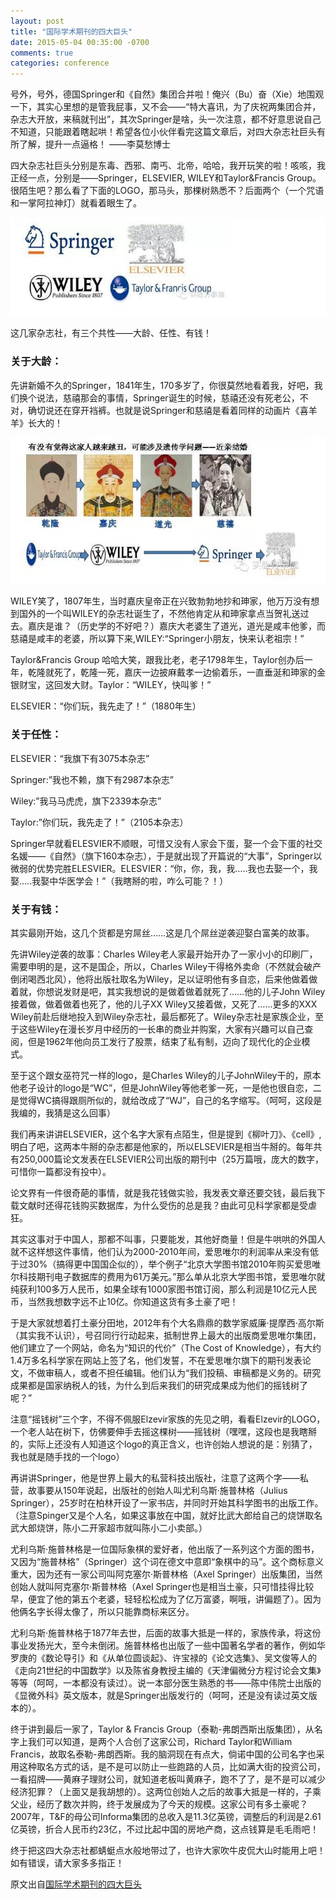 ```yaml
---
layout: post
title: "国际学术期刊的四大巨头"
date: 2015-05-04 00:35:00 -0700
comments: true
categories: conference
---
```


号外，号外，德国Springer和《自然》集团合并啦！俺兴（Bu）奋（Xie）地围观一下，其实心里想的是管我屁事，又不会——“特大喜讯，为了庆祝两集团合并，杂志大开放，来稿就刊出”，其次Springer是啥，头一次注意，都不好意思说自己不知道，只能跟着瞎起哄！希望各位小伙伴看完这篇文章后，对四大杂志社巨头有所了解，提升一点逼格！
——李莫愁博士

四大杂志社巨头分别是东毒、西邪、南丐、北帝，哈哈，我开玩笑的啦！咳咳，我正经一点，分别是——Springer，ELSEVIER, WILEY和Taylor&Francis Group。很陌生吧？那么看了下面的LOGO，那马头，那棵树熟悉不？后面两个（一个咒语和一掌阿拉神灯）就看着眼生了。
<!--more-->

![four press](/upload/fourpress.png)

这几家杂志社，有三个共性——大龄、任性、有钱！

### 关于大龄：

先讲新婚不久的Springer，1841年生，170多岁了，你很莫然地看着我，好吧，我们换个说法，慈禧那会的事情，Springer诞生的时候，慈禧还没有死老公，不对，确切说还在穿开裆裤。也就是说Springer和慈禧是看着同样的动画片《喜羊羊》长大的！

![pressdev](/upload/pressdev.png)


WILEY笑了，1807年生，当时嘉庆皇帝正在兴致勃勃地抄和珅家，他万万没有想到国外的一个叫WILEY的杂志社诞生了，不然他肯定从和珅家拿点当贺礼送过去。嘉庆是谁？（历史学的不好吧？）嘉庆大老婆生了道光，道光是咸丰他爹，而慈禧是咸丰的老婆，所以算下来,WILEY:“Springer小朋友，快来认老祖宗！”

Taylor&Francis Group 哈哈大笑，跟我比老，老子1798年生，Taylor创办后一年，乾隆就死了，乾隆一死，嘉庆一边披麻戴孝一边偷着乐，一直垂涎和珅家的金银财宝，这回发大财。Taylor：“WILEY，快叫爹！”

ELSEVIER：“你们玩，我先走了！”（1880年生）

### 关于任性：

ELSEVIER：“我旗下有3075本杂志”

Springer:”我也不赖，旗下有2987本杂志”

Wiley:”我马马虎虎，旗下2339本杂志”

Taylor:”你们玩，我先走了！”（2105本杂志）

Springer早就看ELESVIER不顺眼，可惜又没有人家会下蛋，娶一个会下蛋的社交名媛——《自然》（旗下160本杂志），于是就出现了开篇说的“大事”，Springer以微弱的优势完胜ELESVIER。ELESVIER：“你，你，我，我…..我也去娶一个，我娶…..我娶中华医学会！”（我瞎掰的啦，咋么可能？！）

### 关于有钱：

其实最刚开始，这几个货都是穷屌丝……这是几个屌丝逆袭迎娶白富美的故事。

先讲Wiley逆袭的故事：Charles Wiley老人家最开始开办了一家小小的印刷厂，需要申明的是，这不是国企，所以，Charles Wiley干得格外卖命（不然就会破产倒闭喝西北风），他将出版社取名为Wiley，足以证明他有多自恋，后来他做着做着就，你想说发财是吧，其实我想说的是做着做着就死了……他的儿子John Wiley接着做，做着做着也死了，他的儿子XX Wiley又接着做，又死了……更多的XXX Wiley前赴后继地投入到Wiley杂志社，最后都死了。Wiley杂志社是家族企业，至于这些Wiley在漫长岁月中经历的一长串的商业并购案，大家有兴趣可以自己查阅，但是1962年他向员工发行了股票，结束了私有制，迈向了现代化的企业模式。

至于这个跟女巫符咒一样的logo，是Charles Wiley的儿子JohnWiley干的，原本他老子设计的logo是“WC”，但是JohnWiley等他老爹一死，一是他也很自恋，二是觉得WC搞得跟厕所似的，就给改成了“WJ”，自己的名字缩写。（呵呵，这段是我编的，我猜是这么回事）

我们再来讲讲ELSEVIER，这个名字大家有点陌生，但是提到《柳叶刀》、《cell》,明白了吧，这两本牛掰的杂志都是他家的，所以ELSEVIER是相当牛掰的。每年共有250,000篇论文发表在ELSEVIER公司出版的期刊中（25万篇哦，庞大的数字，可惜你一篇都没有投中）。

论文界有一件很奇葩的事情，就是我花钱做实验，我发表文章还要交钱，最后我下载文献时还得花钱购买数据库，为什么受伤的总是我？由此可见科学家都是受虐狂。

其实这事对于中国人，那都不叫事，只要能发，其他好商量！但是牛哄哄的外国人就不这样想这件事情，他们认为2000-2010年间，爱思唯尔的利润率从来没有低于过30%（搞得更中国国企似的），举个例子“北京大学图书馆2010年购买爱思唯尔科技期刊电子数据库的费用为61万美元。”那么单从北京大学图书馆，爱思唯尔就纯获利100多万人民币，如果全球有1000家图书馆订阅，那么利润是10亿元人民币，当然我想数字远不止10亿。你知道这货有多土豪了吧！  

于是大家就想着打土豪分田地，2012年有个大名鼎鼎的数学家威廉·提摩西·高尔斯（其实我不认识），号召同行行动起来，抵制世界上最大的出版商爱思唯尔集团，他们建立了一个网站，命名为“知识的代价”（The Cost of Knowledge），有大约1.4万多名科学家在网站上签了名，他们发誓，不在爱思唯尔旗下的期刊发表论文，不做审稿人，或者不担任编辑。他们认为“我们投稿、审稿都是义务的。研究成果都是国家纳税人的钱，为什么到后来我们的研究成果成为他们的摇钱树了呢？”

注意“摇钱树”三个字，不得不佩服Elzevir家族的先见之明，看看Elzevir的LOGO，一个老人站在树下，仿佛要伸手去摇这棵树——摇钱树（嘿嘿，这段也是我瞎掰的，实际上还没有人知道这个logo的真正含义，也许创始人想说的是：别猜了，我也就是随手找的一个logo）


再讲讲Springer，他是世界上最大的私营科技出版社，注意了这两个字——私营，故事要从150年说起，出版社的创始人叫尤利乌斯·施普林格（Julius Springer），25岁时在柏林开设了一家书店，并同时开始其科学图书的出版工作。（注意Spinger又是个人名，如果这事放在中国，就好比武大郎给自己的烧饼取名武大郎烧饼，陈小二开家超市就叫陈小二小卖部。）

尤利乌斯·施普林格是一位国际象棋的爱好者，他出版了一系列这个方面的图书，又因为“施普林格”（Springer）这个词在德文中意即“象棋中的马”。这个商标意义重大，因为还有一家公司叫阿克塞尔·斯普林格（Axel Springer）出版集团，当然创始人就叫阿克塞尔·斯普林格（Axel Springer也是相当土豪，只可惜挂得比较早，便宜了他的第五个老婆，轻轻松松成为了亿万富婆，啊哦，讲偏题了）。因为他俩名字长得太像了，所以只能靠商标来区分。

尤利乌斯·施普林格于1877年去世，后面的故事大抵是一样的，家族传承，将这份事业发扬光大，至今未倒闭。施普林格也出版了一些中国著名学者的著作，例如华罗庚的《数论导引》和《从单位圆谈起》、许宝禄的《论文选集》、吴文俊等人的《走向21世纪的中国数学》以及陈省身教授主编的《天津偏微分方程讨论会文集》等等（呵呵，一本都没有读过）。说一本部分医生熟悉的书——陈中伟院士出版的《显微外科》英文版本，就是Springer出版发行的（呵呵，还是没有读过英文版本的）。

终于讲到最后一家了，Taylor & Francis Group（泰勒-弗朗西斯出版集团），从名字上我们可以知道，是两个人合创了这家公司，Richard Taylor和William Francis，故取名泰勒-弗朗西斯。我的脑洞现在有点大，倘诺中国的公司名字也采用这种取名方式的话，是不是可以防止一些跑路的人员，比如满大街的投资公司，一看招牌——黄麻子理财公司，就知道老板叫黄麻子，跑不了了，是不是可以减少经济犯罪？（上面又是我胡想的）。这两位创始人之后的故事大抵是一样的，子乘父业，经历了数次并购，终于发展成为了今天的规模。这家公司有多土豪呢？2007年，T&F的母公司Informa集团的总收入是11.3亿英镑，调整后的利润是2.61亿英镑，折合人民币约23亿，不过比起中国的房地产商，这点钱算是毛毛雨吧！

终于把这四大杂志社都蜻蜓点水般地带过了，也许大家吹牛皮侃大山时能用上吧！如有错误，请大家多多指正！


原文出自[国际学术期刊的四大巨头](http://mp.weixin.qq.com/s?__biz=MzA3ODU1NjUyNw==&mid=203877137&idx=1&sn=298714542e7011ffe9fcc551f51d3169&scene=1)